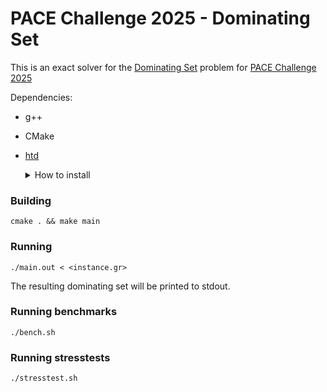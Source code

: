 # PACE Challenge 2025 - Dominating Set
This is an exact solver for the [Dominating Set](https://pacechallenge.org/2025/ds/) problem for [PACE Challenge 2025](https://pacechallenge.org/2025/)

Dependencies:
- g++
- CMake
- [htd](https://github.com/mabseher/htd) <details>
    <summary> How to install </summary>
    CMakeLists.txt assumes its installation is located in /usr/local/lib and /usr/local/include

        
        git clone https://github.com/mabseher/htd/
        cd htd
        cmake .
        sudo make
        sudo make install
        
    

    </summary>
    </details>


### Building
`cmake . && make main`

### Running
`./main.out < <instance.gr>`

The resulting dominating set will be printed to stdout.

### Running benchmarks

`./bench.sh`

### Running stresstests
`./stresstest.sh`